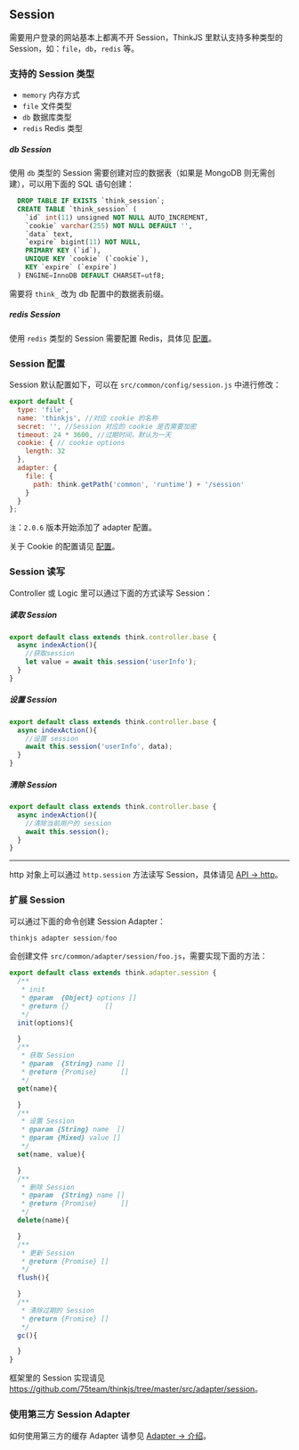 ## Session

需要用户登录的网站基本上都离不开 Session，ThinkJS 里默认支持多种类型的 Session，如：`file`，`db`，`redis` 等。

### 支持的 Session 类型

* `memory` 内存方式
* `file` 文件类型
* `db` 数据库类型
* `redis` Redis 类型

##### db Session

使用 `db` 类型的 Session 需要创建对应的数据表（如果是 MongoDB 则无需创建），可以用下面的 SQL 语句创建：

```sql
  DROP TABLE IF EXISTS `think_session`;
  CREATE TABLE `think_session` (
    `id` int(11) unsigned NOT NULL AUTO_INCREMENT,
    `cookie` varchar(255) NOT NULL DEFAULT '',
    `data` text,
    `expire` bigint(11) NOT NULL,
    PRIMARY KEY (`id`),
    UNIQUE KEY `cookie` (`cookie`),
    KEY `expire` (`expire`)
  ) ENGINE=InnoDB DEFAULT CHARSET=utf8;
```

需要将 `think_` 改为 db 配置中的数据表前缀。

##### redis Session

使用 `redis` 类型的 Session 需要配置 Redis，具体见 [配置](./config.html#redis)。

### Session 配置

Session 默认配置如下，可以在 `src/common/config/session.js` 中进行修改：

```js
export default {
  type: 'file',
  name: 'thinkjs', //对应 cookie 的名称
  secret: '', //Session 对应的 cookie 是否需要加密
  timeout: 24 * 3600, //过期时间，默认为一天
  cookie: { // cookie options
    length: 32
  },
  adapter: {
    file: {
      path: think.getPath('common', 'runtime') + '/session'
    }
  }
};
```

`注`：`2.0.6` 版本开始添加了 adapter 配置。

关于 Cookie 的配置请见 [配置](./config.html#cookie)。

### Session 读写

Controller 或 Logic 里可以通过下面的方式读写 Session：

##### 读取 Session

```js
export default class extends think.controller.base {
  async indexAction(){
    //获取session
    let value = await this.session('userInfo');
  }
}
```

##### 设置 Session

```js
export default class extends think.controller.base {
  async indexAction(){
    //设置 session
    await this.session('userInfo', data);
  }
}
```

##### 清除 Session

```js
export default class extends think.controller.base {
  async indexAction(){
    //清除当前用户的 session
    await this.session();
  }
}
```

--------

http 对象上可以通过 `http.session` 方法读写 Session，具体请见 [API -> http](./api_http.html#toc-b20)。

### 扩展 Session

可以通过下面的命令创建 Session Adapter：

```js
thinkjs adapter session/foo
```

会创建文件 `src/common/adapter/session/foo.js`，需要实现下面的方法：

```js
export default class extends think.adapter.session {
  /**
   * init
   * @param  {Object} options []
   * @return {}         []
   */
  init(options){

  }
  /**
   * 获取 Session 
   * @param  {String} name []
   * @return {Promise}      []
   */
  get(name){

  }
  /**
   * 设置 Session
   * @param {String} name  []
   * @param {Mixed} value []
   */
  set(name, value){

  }
  /**
   * 删除 Session
   * @param  {String} name []
   * @return {Promise}      []
   */
  delete(name){

  }
  /**
   * 更新 Session
   * @return {Promise} []
   */
  flush(){

  }
  /**
   * 清除过期的 Session
   * @return {Promise} []
   */
  gc(){

  }
}
```

框架里的 Session 实现请见 <https://github.com/75team/thinkjs/tree/master/src/adapter/session>。

### 使用第三方 Session Adapter

如何使用第三方的缓存 Adapter 请参见 [Adapter -> 介绍](./adapter_intro.html#toc-e7c)。